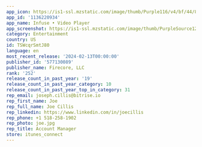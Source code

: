```yaml
---
app_icon: https://is1-ssl.mzstatic.com/image/thumb/Purple116/v4/bf/44/85/bf4485d4-4d59-73f7-2a02-5e06720a05ef/AppIconLight-0-1x_U007emarketing-0-7-0-0-0-0-85-220-0.png/1024x1024bb.png
app_id: '1136220934'
app_name: Infuse • Video Player
app_screenshot: https://is1-ssl.mzstatic.com/image/thumb/PurpleSource122/v4/1e/d3/d6/1ed3d664-b36d-4e97-b4fd-69aa5b768525/f1ec812a-a45c-496d-857b-5a72a3e9ba29_en-1.png/1242x2688bb.png
category: Entertainment
country: US
id: TSWcqrSmtJ80
language: en
most_recent_release: '2024-02-13T00:00:00'
publisher_id: '577130089'
publisher_name: Firecore, LLC
rank: '252'
release_count_in_past_year: '19'
release_count_in_past_year_category: 10
release_count_in_past_year_top_in_category: 31
rep_email: joseph.cillis@bitrise.io
rep_first_name: Joe
rep_full_name: Joe Cillis
rep_linkedin: https://www.linkedin.com/in/joecillis
rep_phone: +1 518-258-1902
rep_photo: joe.jpg
rep_title: Account Manager
store: itunes_connect
---
```

